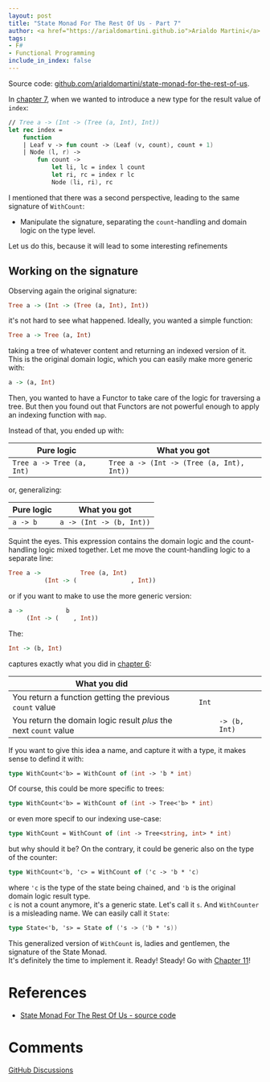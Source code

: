 ```yaml
---
layout: post
title: "State Monad For The Rest Of Us - Part 7"
author: <a href="https://arialdomartini.github.io">Arialdo Martini</a>
tags:
- F#
- Functional Programming
include_in_index: false
---
```

Source code:
[github.com/arialdomartini/state-monad-for-the-rest-of-us][source-code].

In [chapter 7](state-monad-for-the-rest-of-us-7), when we wanted to introduce a new type for the result value of `index`:

```fsharp
// Tree a -> (Int -> (Tree (a, Int), Int))
let rec index =
    function
    | Leaf v -> fun count -> (Leaf (v, count), count + 1)
    | Node (l, r) ->
        fun count ->
            let li, lc = index l count
            let ri, rc = index r lc
            Node (li, ri), rc
```

I mentioned that there was a second perspective, leading to the same
signature of `WithCount`:

* Manipulate the signature, separating the `count`-handling and domain
  logic on the type level.

Let us do this, because it will lead to some interesting refinements

## Working on the signature
Observing again the original signature:

```haskell
Tree a -> (Int -> (Tree (a, Int), Int))
```

it's not hard to see what happened. Ideally, you wanted a simple function:

```haskell
Tree a -> Tree (a, Int)
```

taking a tree of whatever content and returning an indexed version of
it.  This is the original domain logic, which you can easily make more generic with:

```haskell
a -> (a, Int)
```


Then, you wanted to have a Functor to take care of the logic for
traversing a tree. But then you found out that Functors are not
powerful enough to apply an indexing function with `map`.  

Instead of that, you ended up with:

| Pure logic                | What you got                              |
|---------------------------|-------------------------------------------|
| `Tree a -> Tree (a, Int)` | `Tree a -> (Int -> (Tree (a, Int), Int))` |


or, generalizing:


| Pure logic | What you got             |
|------------|--------------------------|
| `a -> b`   | `a -> (Int -> (b, Int))` |


Squint the eyes. This expression contains the domain logic and the
count-handling logic mixed together. Let me move the count-handling
logic to a separate line:

```haskell
Tree a ->           Tree (a, Int)
          (Int -> (               , Int))
```

or if you want to make to use the more generic version:


```haskell
a ->            b
     (Int -> (    , Int))
```

The:

```haskell
Int -> (b, Int)
```

captures exactly what you did in [chapter
6](state-monad-for-the-rest-of-us-6):

| What you did                                                     |       |               |
|------------------------------------------------------------------|-------|---------------|
| You return a function getting the previous `count` value         | `Int` |               |
| You return the domain logic result *plus* the next `count` value |       | `-> (b, Int)` |


If you want to give this idea a name, and capture it with a type, it
makes sense to defind it with:

```fsharp
type WithCount<'b> = WithCount of (int -> 'b * int)
```

Of course, this could be more specific to trees:

```fsharp
type WithCount<'b> = WithCount of (int -> Tree<'b> * int)
```

or even more specif to our indexing use-case:

```fsharp
type WithCount = WithCount of (int -> Tree<string, int> * int)
```

but why should it be? On the contrary, it could be generic also on the
type of the counter:

```fsharp
type WithCount<'b, 'c> = WithCount of ('c -> 'b * 'c)
```

where `'c` is the type of the state being chained, and `'b` is the
original domain logic result type.  
`c` is not a count anymore, it's a generic state. Let's call it
`s`. And `WithCounter` is a misleading name. We can easily call it
`State`:

```fsharp
type State<'b, 's> = State of ('s -> ('b * 's))
```

This generalized version of `WithCount` is, ladies and gentlemen, the
signature of the State Monad.  
It's definitely the time to implement it. Ready! Steady! Go with [Chapter 11](state-monad-for-the-rest-of-us-11)!



# References
* [State Monad For The Rest Of Us - source code][source-code]
  
[source-code]: https://github.com/arialdomartini/state-monad-for-the-rest-of-us


# Comments
[GitHub Discussions][discussions]


[discussions]: https://github.com/arialdomartini/arialdomartini.github.io/discussions/30
